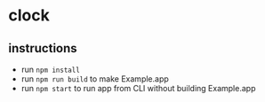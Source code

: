 # clock

## instructions

- run `npm install`
- run `npm run build` to make Example.app
- run `npm start` to run app from CLI without building Example.app
